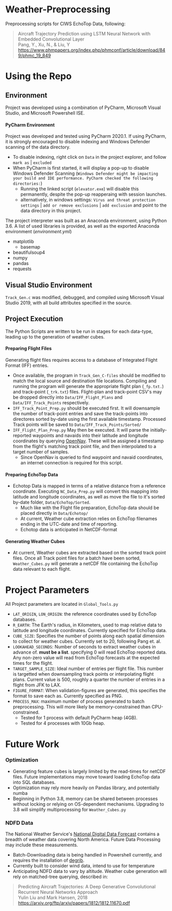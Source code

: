 # Weather-Preprocessing
Preprocessing scripts for CIWS EchoTop Data, following:
>Aircraft Trajectory Prediction using LSTM Neural Network with Embedded Convolutional Layer  
>Pang, Y., Xu, N., & Liu, Y    
>https://www.phmpapers.org/index.php/phmconf/article/download/849/phmc_19_849    
# Using the Repo

## Environment
Project was developed using a combination of PyCharm, Microsoft Visual Studio, and Microsoft Powershell ISE.



#### PyCharm Environment
Project was developed and tested using PyCharm 2020.1. If using PyCharm, it is strongly encouraged to disable indexing and Windows Defender scanning of the data directory.
* To disable indexing, right click on `Data` in the project explorer, and follow `mark as` | `excluded`
* When PyCharm is first started, it will display a pop-up to disable Windows Defender Scanning (`Windows Defender might be impacting your build and IDE performance. PyCharm checked the following directories:`)
  * Running the linked script (`elevator.exe`) will disable this permanently, despite the pop-up reapperaing with session launches.
  * alternatively, in windows settings: `Virus and threat protection settings` | `add or remove exclusions` | `add exclusion` and point to the data directory in this project.

The project interpreter was built as an Anaconda environment, using Python 3.6. A list of used libraries is provided, as well as the exported Anaconda environment (*environment.yml*)
* matplotlib
  * basemap
* beautifulsoup4
* numpy
* pandas
* requests

## Visual Studio Environment
`Track_Gen.c` was modified, debugged, and compiled using Microsoft Visual Studio 2019, with all build attributes specified in the source. 
## Project Execution
The Python Scripts are written to be run in stages for each data-type, leading up to the generation of weather cubes.

#### Preparing Flight Files
Generating flight files requires access to a database of Integrated Flight Format (IFF) entries. 
* Once available, the program in `Track_Gen_C-files` should be modified to match the local source and destination file locations.
 Compiling and running the program will generate the appropriate flight plan (`_fp.txt.`) and track-point (`_trk.txt`) files. Flight-plan and track-point CSV's may be dropped directly into `Data/IFF_Flight_Plans` and `Data/IFF_Track_Points` respectively. 
* `IFF_Track_Point_Prep.py` should be executed first. It will downsample the number of track-point entries and save the track-points into directores sorted by-date using the first available timestamp. Processed Track points will be saved to `Data/IFF_Track_Points/Sorted/`
* `IFF_Flight_Plan_Prep.py` May then be executed. It will parse the initially-reported waypoints and navaids into their latitude and longitude coordinates by querying [OpenNav](https://opennav.com/). These will be assigned a timestamp from the flight's matching track point file, and then interpolated to a target number of samples. 
  * Since OpenNav is queried to find waypoint and navaid coordinates, an internet connection is required for this script.
 
#### Preparing EchoTop Data  
* Echotop Data is mapped in terms of a relative distance from a reference coordinate. Executing `NC_Data_Prep.py` will convert this mapping into latitude and longitude coordinates, as well as move the file to it's sorted by-date folder, `Data/EchoTop/Sorted`.
  * Much like with the Flight file preparation, EchoTop data should be placed directly in `Data/Echotop/`
  * At current, Weather cube extraction relies on EchoTop filenames ending in the UTC-date and time of reporting.
  * Echotop data is anticipated in NetCDF-format
#### Generating Weather Cubes
* At current, Weather cubes are extracted based on the sorted track point files. Once all Track point files for a batch have been sorted, `Weather_Cubes.py` will generate a netCDF file containing the EchoTop data relevant to each flight.
# Project Parameters
All Project parameters are located in `Global_Tools.py`
* `LAT_ORIGIN`, `LON_ORIGIN`: the reference coordinates used by EchoTop databases.
* `R_EARTH`: The Earth's radius, in Kilometers, used to map relative data to latitude and longitude coordinates. Currently specified for EchoTop data.
* `CUBE_SIZE`: Specifies the number of points along each spatial dimension to collect for weather cubes. Currently set to 20, following Pang et. al.
* `LOOKAHEAD_SECONDS`: Number of seconds to extract weather cubes in advance of. **must be a list**. specifying 0 will read EchoTop reported data. Any non-zero value will read from EchoTop forecasts at the expected times for the flight.
* `TARGET_SAMPLE_SIZE`: Ideal number of entries per flight file. This number is targetted when downsampling track points or interpolating flight plans. Current value is 500, roughly a quarter the number of entries in a flight from JFK to LAX.
* `FIGURE_FORMAT`: When validation-figures are generated, this specifies the format to save each as. Currently specified as PNG.
* `PROCESS_MAX`: maximum number of process generated to batch preprocessing. This will more likely be memory-constrained than CPU-constrained.
  * Tested for 1 process with default PyCharm heap (4GB).
  * Tested for 4 processes with 10Gb heap. 

# Future Work
### Optimization
* Generating feature cubes is largely limited by the read-times for netCDF files. Future implementations may move toward loading EchoTop data into SQL databases.
* Optimization may rely more heavily on Pandas library, and potentially numba
* Beginning in Python 3.8, memory can be shared between processes without locking or relying on OS-dependent mechanisms. Upgrading to 3.8 will simplify multiprocessing for `Weather_Cubes.py`

  
### NDFD Data
The National Weather Service's [National Digital Data Forecast](https://vlab.ncep.noaa.gov/web/mdl/degrib-for-ndfd) contains a breadth of weather data covering North America. Future Data Processing may include these measurements.
* Batch-Downloading data is being handled in Powershell currently, and requires the installation of [degrib](https://www.weather.gov/mdl/degrib_home).
* Currently built to consider wind data, intend to use for temperature
* Anticipating NDFD data to vary by altitude. Weather cube generation will rely on matched-tree querying, described in: 
 >   Predicting Aircraft Trajectories: A Deep Generative Convolutional Recurrent Neural Networks Approach  
 >   Yulin Liu and Mark Hansen, 2018   
 >   https://arxiv.org/ftp/arxiv/papers/1812/1812.11670.pdf

